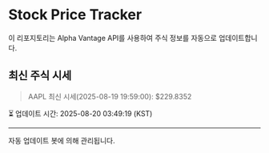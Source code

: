 
# Stock Price Tracker

이 리포지토리는 Alpha Vantage API를 사용하여 주식 정보를 자동으로 업데이트합니다.

## 최신 주식 시세
> AAPL 최신 시세(2025-08-19 19:59:00): $229.8352

⏳ 업데이트 시간: 2025-08-20 03:49:19 (KST)

---
자동 업데이트 봇에 의해 관리됩니다.
